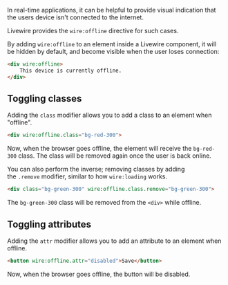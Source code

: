 In real-time applications, it can be helpful to provide visual indication that the users device isn't connected to the internet.

Livewire provides the `wire:offline` directive for such cases.

By adding `wire:offline` to an element inside a Livewire component, it will be hidden by default, and become visible when the user loses connection:

```html
<div wire:offline>
    This device is currently offline.    
</div>
```

## Toggling classes

Adding the `class` modifier allows you to add a class to an element when "offline".

```html
<div wire:offline.class="bg-red-300">
```

Now, when the browser goes offline, the element will receive the `bg-red-300` class. The class will be removed again once the user is back online.

You can also perform the inverse; removing classes by adding the `.remove` modifier, similar to how `wire:loading` works.

```html
<div class="bg-green-300" wire:offline.class.remove="bg-green-300">
```

The `bg-green-300` class will be removed from the `<div>` while offline.

## Toggling attributes

Adding the `attr` modifier allows you to add an attribute to an element when offline.

```html
<button wire:offline.attr="disabled">Save</button>
```

Now, when the browser goes offline, the button will be disabled.

